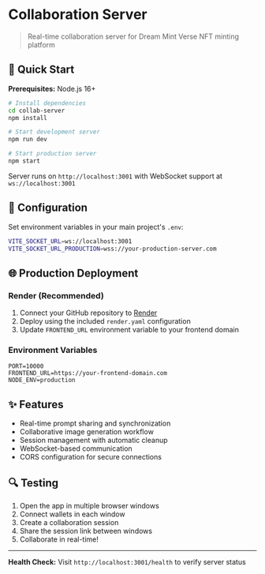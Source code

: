 # Collaboration Server

> Real-time collaboration server for Dream Mint Verse NFT minting platform

## 🚀 Quick Start

**Prerequisites:** Node.js 16+

```bash
# Install dependencies
cd collab-server
npm install

# Start development server
npm run dev

# Start production server
npm start
```

Server runs on `http://localhost:3001` with WebSocket support at `ws://localhost:3001`

## 🔧 Configuration

Set environment variables in your main project's `.env`:

```bash
VITE_SOCKET_URL=ws://localhost:3001
VITE_SOCKET_URL_PRODUCTION=wss://your-production-server.com
```

## 🌐 Production Deployment

### Render (Recommended)

1. Connect your GitHub repository to [Render](https://render.com)
2. Deploy using the included `render.yaml` configuration
3. Update `FRONTEND_URL` environment variable to your frontend domain

### Environment Variables

```env
PORT=10000
FRONTEND_URL=https://your-frontend-domain.com
NODE_ENV=production
```

## ✨ Features

- Real-time prompt sharing and synchronization
- Collaborative image generation workflow
- Session management with automatic cleanup
- WebSocket-based communication
- CORS configuration for secure connections

## 🔍 Testing

1. Open the app in multiple browser windows
2. Connect wallets in each window
3. Create a collaboration session
4. Share the session link between windows
5. Collaborate in real-time!

---

**Health Check:** Visit `http://localhost:3001/health` to verify server status
